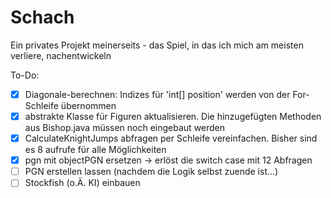 # Schach
Ein privates Projekt meinerseits - das Spiel, in das ich mich am meisten verliere, nachentwickeln

To-Do:
- [X] Diagonale-berechnen: Indizes für 'int[] position' werden von der For-Schleife übernommen
- [X] abstrakte Klasse für Figuren aktualisieren. Die hinzugefügten Methoden aus Bishop.java müssen noch eingebaut werden
- [X] CalculateKnightJumps abfragen per Schleife vereinfachen. Bisher sind es 8 aufrufe für alle Möglichkeiten
- [X] pgn mit objectPGN ersetzen -> erlöst die switch case mit 12 Abfragen
- [ ] PGN erstellen lassen (nachdem die Logik selbst zuende ist...)
- [ ] Stockfish (o.Ä. KI) einbauen
